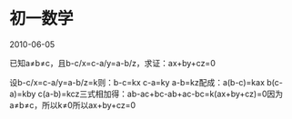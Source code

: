 # 初一数学
2010-06-05


已知a≠b≠c，且b-c/x=c-a/y=a-b/z，求证：ax+by+cz=0


设b-c/x=c-a/y=a-b/z=k则：b-c=kx    c-a=ky    a-b=kz配成：a(b-c)=kax      b(c-a)=kby      c(a-b)=kcz三式相加得：ab-ac+bc-ab+ac-bc=k(ax+by+cz)=0因为a≠b≠c，所以k≠0所以ax+by+cz=0
